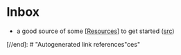 # Inbox

- a good source of some [[Resources]] to get started ([src](https://github.com/opensourcepermaculture/open-source-permaculture-list))


[//begin]: # "Autogenerated link references for markdown compatibility"
[todo]: todo "Todo"
[resources]: resources "Resources"
[//end]: # "Autogenerated link references"ces"
